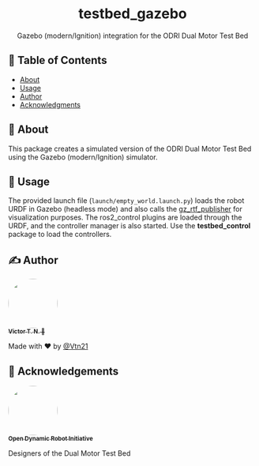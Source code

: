 <!-- <p align="center">
  <a href="" rel="noopener">
 <img width=200px height=200px src="https://i.imgur.com/6wj0hh6.jpg" alt="Project logo"></a>
</p> -->

<h1 align="center">testbed_gazebo</h1>

<p align="center"> Gazebo (modern/Ignition) integration for the ODRI Dual Motor Test Bed
    <br>
</p>

## 📝 Table of Contents
- [About](#about)
- [Usage](#usage)
- [Author](#author)
- [Acknowledgments](#acknowledgement)

## 🧐 About <a name = "about"></a>

This package creates a simulated version of the ODRI Dual Motor Test Bed using the Gazebo (modern/Ignition) simulator.

## 🎈 Usage <a name="usage"></a>

The provided launch file (```launch/empty_world.launch.py```) loads the robot URDF in Gazebo (headless mode) and also calls the [gz_rtf_publisher](https://github.com/leggedrobotics-usp/gz_rtf_publisher) for visualization purposes. The ros2_control plugins are loaded through the URDF, and the controller manager is also started. Use the **testbed_control** package to load the controllers.

## ✍️ Author <a name = "author"></a>

<a href="https://github.com/Vtn21">
 <img style="border-radius: 50%;" src="https://avatars.githubusercontent.com/u/13922299?s=460&u=2e2554bb02cc92028e5cba651b04459afd3c84fd&v=4" width="100px;" alt=""/>
 <br />
 <sub><b>Victor T. N. 🤖</b></sub></a>

Made with ❤️ by [@Vtn21](https://github.com/Vtn21)

## 🎉 Acknowledgements <a name = "acknowledgement"></a>

<a href="https://github.com/open-dynamic-robot-initiative">
 <img style="border-radius: 50%;" src="https://avatars.githubusercontent.com/u/54143164?s=200&v=4" width="100px;" alt=""/>
 <br />
 <sub><b>Open Dynamic Robot Initiative</b></sub></a>

 Designers of the Dual Motor Test Bed

<!-- [![Gmail Badge](https://img.shields.io/badge/-victor.noppeney@usp.br-c14438?style=flat-square&logo=Gmail&logoColor=white&link=mailto:victor.noppeney@usp.br)](mailto:victor.noppeney@usp.br) -->

<!-- -  - Idea & Initial work -->

<!-- See also the list of [contributors](https://github.com/kylelobo/The-Documentation-Compendium/contributors) who participated in this project. -->